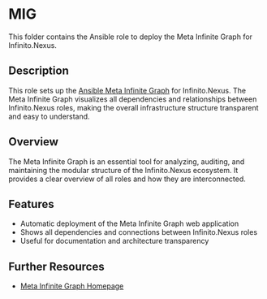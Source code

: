 # MIG

This folder contains the Ansible role to deploy the Meta Infinite Graph for Infinito.Nexus.

## Description

This role sets up the [Ansible Meta Infinite Graph](https://github.com/kevinveenbirkenbach/meta-infinite-graph) for Infinito.Nexus. The Meta Infinite Graph visualizes all dependencies and relationships between Infinito.Nexus roles, making the overall infrastructure structure transparent and easy to understand.

## Overview

The Meta Infinite Graph is an essential tool for analyzing, auditing, and maintaining the modular structure of the Infinito.Nexus ecosystem. It provides a clear overview of all roles and how they are interconnected.

## Features

- Automatic deployment of the Meta Infinite Graph web application
- Shows all dependencies and connections between Infinito.Nexus roles
- Useful for documentation and architecture transparency

## Further Resources

- [Meta Infinite Graph Homepage](https://github.com/kevinveenbirkenbach/meta-infinite-graph)
